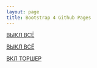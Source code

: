 ```yaml
---
layout: page
title: Bootstrap 4 Github Pages
---
```


[ВЫКЛ ВСЁ](http://blynk-cloud.com/7a4a3b8ebf7e45dd87e834d9f08dded6/update/V6?value=1) 

<a class="btn btn-primary" href="http://blynk-cloud.com/7a4a3b8ebf7e45dd87e834d9f08dded6/update/V6?value=1">ВЫКЛ ВСЁ</a>

[ВКЛ ТОРШЕР](http://blynk-cloud.com/4cd4493a6942498489e427c27a9c887a/update/V6?value=1)

